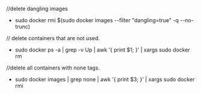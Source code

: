 //delete dangling images

- sudo docker rmi $(sudo docker images --filter "dangling=true" -q --no-trunc)

// delete containers that are not used.

- sudo docker ps -a | grep -v Up | awk '{ print $1; }' | xargs sudo docker rm

//delete all containers with none tags.

- sudo docker images | grep none | awk '{ print $3; }' | xargs sudo docker rmi
